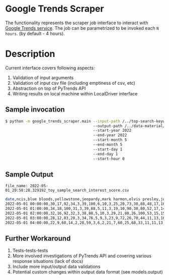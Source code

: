 # Google Trends Scraper
The functionality represents the scraper job interface to interact with [Google Trends service](https://trends.google.com/trends/?geo=HU). 
The job can be parametrized to be invoked each `N hours`. (by default - 4 hours).

# Description
Current interface covers following aspects:
1. Validation of input arguments
2. Validation of input csv file (including emptiness of csv, etc)
3. Abstraction on top of PyTrends API
4. Writing results on local machine within LocalDriver interface  

## Sample invocation
```bash
$ python -m google_trends_scraper.main --input-path /../top-search-keywords.csv 
                                       --output-path /../data-material/output/
                                       --start-year 2022
                                       --end-year 2022
                                       --start-month 5
                                       --end-month 5
                                       --start-day 1
                                       --end-day 1
                                       --start-hour 0  
```

## Sample Output
`file_name: 2022-05-01_20:58:28.329192_toy_sample_search_interest_score.csv`
```bash
date,ncis,blue bloods,yellowstone,jeopardy,mark harmon,elvis presley,john wayne,andy griffith,tom selleck,ncis los angeles,alex trebek,pat sajak,happy days,law & order,wheel fortune,blake shelton,cole hauser,ken jennings,duck dynasty,donnie wahlberg,alaskan bush people,lucille ball,sam elliott,country music,brady bunch,olympics,sadie robertson,law & order svu,little house prairie,ncis new orleans,judy norton,eric christian olsen,gwen stefani,kevin costner,ron howard,american pickers,I love lucy,dolly parton,frank fritz,guest host,michael landon,tim allen,daniela ruah,carrie underwood,henry winkler,man standing,john dutton,beverly hillbillies,priscilla presley,korie robertson,graceland,gilligan island,mariska hargitay,alan jackson,bridget moynahan,rip wheeler,ncis hawai,beth dutton,tim mcgraw,simone biles,vanna white,melissa gilbert,clint eastwood,riley keough,mayim bialik,garth brooks,tokyo olympics,deadliest catch,nick mcglashan,alan alda,emily wickersham,sadie robertson huff,buzzy cohen,ree drummond,kelly clarkson,levar burton,golden girls,reba mcentire,mike wolfe,aaron rodgers,faith hill,george strait,jamie dutton,duck dynasty star,phil robertson,kelly reilly,pioneer woman,desi arnaz,nascar,candace cameron bure,miranda lambert,taylor sheridan,paige spiranac,dukes hazzard,team usa,jenny mccarthy,bloods star,matthew mcconaughey,danny reagan,lucie arnaz
2022-05-01 00:00:00,30,17,92,34,3,39,100,6,10,3,25,20,73,30,88,48,17,16,17,14,1,4,5,41,4,82,1,3,14,7,1,1,29,100,10,4,7,100,0,1,2,5,1,18,4,59,14,75,59,1,52,3,70,92,15,3,0,11,100,21,15,6,100,2,29,100,2,12,0,2,3,1,0,14,66,9,89,59,2,92,14,100,1,0,1,0,2,0,20,1,12,2,3,4,3,31,1,92,1,3
2022-05-01 01:00:00,34,18,100,31,3,39,88,5,11,3,19,10,90,30,80,52,17,14,17,15,1,5,7,40,4,89,3,2,15,9,1,1,28,99,12,4,8,62,0,1,3,7,1,19,6,73,19,97,49,0,50,4,73,100,15,2,1,15,96,17,8,6,90,3,31,94,2,10,0,2,3,0,0,11,65,14,97,57,3,100,16,86,1,0,2,0,2,0,16,1,12,3,3,5,4,26,1,100,1,3
2022-05-01 02:00:00,32,16,92,32,3,38,88,5,10,3,29,21,80,26,100,53,15,15,16,15,1,4,6,36,4,89,3,2,15,9,1,1,28,96,12,3,8,61,0,2,2,5,0,19,5,74,16,90,58,0,47,3,55,90,16,3,0,13,98,22,16,5,84,4,38,94,3,10,0,3,1,0,0,12,69,14,95,55,2,96,14,62,1,0,2,0,1,0,13,1,12,3,3,4,3,32,0,98,1,2
2022-05-01 03:00:00,28,12,83,20,3,34,76,5,9,3,23,9,72,26,70,44,11,13,16,13,0,4,5,31,3,100,2,2,12,5,1,0,26,80,13,2,7,50,0,3,2,5,1,17,5,75,17,83,54,2,46,2,51,78,15,2,0,10,85,15,7,4,84,3,22,89,4,9,0,2,2,0,0,6,60,9,87,53,1,85,13,55,2,0,1,0,1,0,11,1,9,2,3,4,3,26,1,96,0,4
2022-05-01 04:00:00,22,9,60,14,2,28,59,3,6,2,21,7,60,25,68,33,11,11,13,10,1,3,4,23,3,92,2,2,10,5,0,1,22,67,10,2,7,40,0,2,2,4,0,16,3,82,12,45,49,0,34,1,52,63,11,2,0,10,69,15,6,4,55,4,13,87,4,8,0,2,3,0,0,6,61,8,98,37,2,65,14,43,1,0,1,0,1,0,9,0,7,2,2,3,3,24,0,75,1,2
```


## Further Workaround
1. Tests-tests-tests
2. More involved investigations of PyTrends API and covering various response situations (lack of docs)
3. Include more input/output data validations 
4. Potential custom changes within output data format (see models.output) 